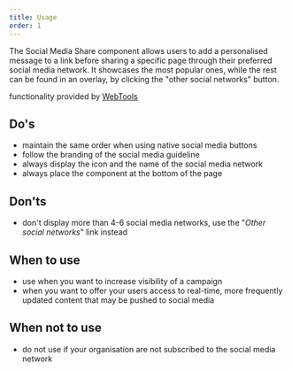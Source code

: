 ```yaml
---
title: Usage
order: 1
---
```

The Social Media Share component allows users to add a personalised message to a link before sharing a specific page through their preferred social media
network. It showcases the most popular ones, while the rest can be found in an overlay, by clicking the "other social networks" button.

functionality provided by [WebTools](https://webgate.ec.europa.eu/fpfis/wikis/display/webtools/Social+Media+Kit)

## Do's

- maintain the same order when using native social media buttons
- follow the branding of the social media guideline
- always display the icon and the name of the social media network
- always place the component at the bottom of the page

## Don'ts

- don't display more than 4-6 social media networks, use the "_Other social networks_" link instead

## When to use

- use when you want to increase visibility of a campaign
- when you want to offer your users access to real-time, more frequently updated content that may be pushed to social media

## When not to use

- do not use if your organisation are not subscribed to the social media network
